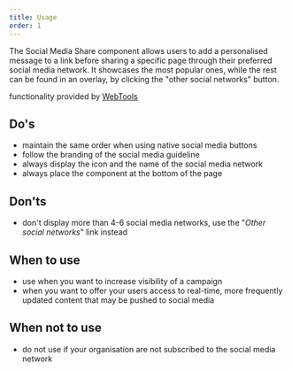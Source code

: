 ```yaml
---
title: Usage
order: 1
---
```

The Social Media Share component allows users to add a personalised message to a link before sharing a specific page through their preferred social media
network. It showcases the most popular ones, while the rest can be found in an overlay, by clicking the "other social networks" button.

functionality provided by [WebTools](https://webgate.ec.europa.eu/fpfis/wikis/display/webtools/Social+Media+Kit)

## Do's

- maintain the same order when using native social media buttons
- follow the branding of the social media guideline
- always display the icon and the name of the social media network
- always place the component at the bottom of the page

## Don'ts

- don't display more than 4-6 social media networks, use the "_Other social networks_" link instead

## When to use

- use when you want to increase visibility of a campaign
- when you want to offer your users access to real-time, more frequently updated content that may be pushed to social media

## When not to use

- do not use if your organisation are not subscribed to the social media network
